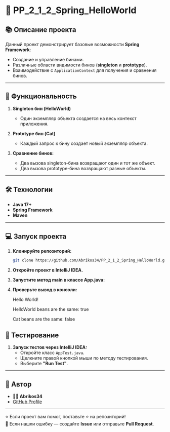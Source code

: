 # 🌟 PP_2_1_2_Spring_HelloWorld

## 📚 **Описание проекта**

Данный проект демонстрирует базовые возможности **Spring Framework**:
- Создание и управление бинами.
- Различные области видимости бинов (**singleton** и **prototype**).
- Взаимодействие с `ApplicationContext` для получения и сравнения бинов.

---

## 🚀 **Функциональность**

1. **Singleton бин (HelloWorld)**
    - Один экземпляр объекта создается на весь контекст приложения.

2. **Prototype бин (Cat)**
    - Каждый запрос к бину создает новый экземпляр объекта.

3. **Сравнение бинов:**
    - Два вызова singleton-бина возвращают один и тот же объект.
    - Два вызова prototype-бина возвращают разные объекты.

---

## 🛠️ **Технологии**

- **Java 17+**
- **Spring Framework**
- **Maven**

---

## 💻 **Запуск проекта**

1. **Клонируйте репозиторий:**
   ```bash
   git clone https://github.com/Abrikos34/PP_2_1_2_Spring_HelloWorld.git

2. **Откройте проект в IntelliJ IDEA.**


3. **Запустите метод main в классе App.java:**


4. **Проверьте вывод в консоли:**

   Hello World!

   HelloWorld beans are the same: true

   Cat beans are the same: false

## 🧪 **Тестирование**

1. **Запуск тестов через IntelliJ IDEA:**
    - Откройте класс `AppTest.java`.
    - Щелкните правой кнопкой мыши по методу тестирования.
    - Выберите **"Run Test"**.

 
---

## 👤 **Автор**

- **👨‍💻 Abrikos34**
- [GitHub Profile](https://github.com/Abrikos34)

---

⭐️ Если проект вам помог, поставьте ⭐️ на репозиторий!  
🐞 Если нашли ошибку — создайте **Issue** или отправьте **Pull Request**.
   
